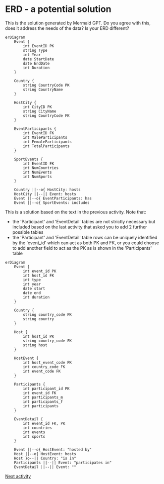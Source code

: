 # ERD - a potential solution

This is the solution generated by Mermaid GPT. Do you agree with this, does it address the needs of the data? Is your
ERD different?

```mermaid
erDiagram
    Event {
        int EventID PK
        string Type
        int Year
        date StartDate
        date EndDate
        int Duration
    }

    Country {
        string CountryCode PK
        string CountryName
    }

    HostCity {
        int CityID PK
        string CityName
        string CountryCode FK
    }

    EventParticipants {
        int EventID FK
        int MaleParticipants
        int FemaleParticipants
        int TotalParticipants
    }

    SportEvents {
        int EventID FK
        int NumCountries
        int NumEvents
        int NumSports
    }

    Country ||--o{ HostCity: hosts
    HostCity ||--|| Event: hosts
    Event ||--o{ EventParticipants: has
    Event ||--o{ SportEvents: includes
```

This is a solution based on the text in the previous activity. Note that:

- the 'Participant' and 'EventDetail' tables are not strictly necessary but included based on the last activity that
  asked you to add 2 further possible tables
- the 'Participant' and 'EventDetail' table rows can be uniquely identified by the 'event_id' which can act as both PK
  and FK, or you could choose to add another field to act as the PK as is shown in the 'Participants' table

```mermaid
erDiagram
    Event {
        int event_id PK
        int host_id FK
        int type
        int year
        date start
        date end
        int duration
    }

    Country {
        string country_code PK
        string country
    }

    Host {
        int host_id PK
        string country_code FK
        string host
    }

    HostEvent {
        int host_event_code PK
        int country_code FK
        int event_code FK
    }

    Participants {
        int participant_id PK
        int event_id FK
        int participants_m
        int participants_f
        int participants
    }

    EventDetail {
        int event_id FK, PK
        int countries
        int events
        int sports
    }

    Event ||--o{ HostEvent: "hosted by"
    Host ||--o{ HostEvent: hosts
    Host }o--|| Country: "is in"
    Participants ||--|| Event: "participates in"
    EventDetail ||--|| Event: ""
```

[Next activity](4-4-constraints.md)
